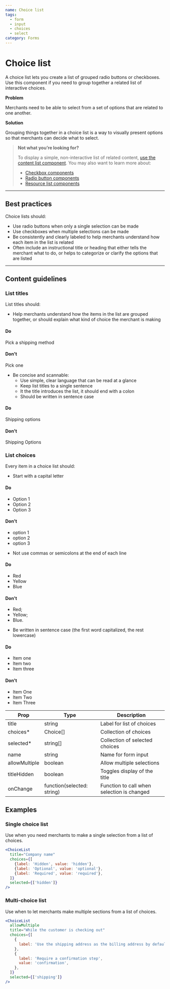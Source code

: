 ```yaml
---
name: Choice list
tags:
  - form
  - input
  - choices
  - select
category: Forms
---
```


# Choice list

A choice list lets you create a list of grouped radio buttons or checkboxes.
Use this component if you need to group together a related list of interactive
choices.

**Problem**

Merchants need to be able to select from a set of options that are related to
one another.

**Solution**

Grouping things together in a choice list is a way to visually present options
so that merchants can decide what to select.

>**Not what you’re looking for?**
>
> To display a simple, non-interactive list of related content,
[use the content list component](/components/lists/list).
> You may also want to learn more about:
> * [Checkbox components](/components/forms/checkbox)
> * [Radio button components](/components/forms/radio-button)
> * [Resource list components](/components/lists/resource-list)

---

## Best practices

Choice lists should:

* Use radio buttons when only a single selection can be made
* Use checkboxes when multiple selections can be made
* Be consistently and clearly labeled to help merchants understand how each
item in the list is related
* Often include an instructional title or heading that either tells the
merchant what to do, or helps to categorize or clarify the options that are
listed

---

## Content guidelines

### List titles

List titles should:

* Help merchants understand how the items in the list are grouped together, or
should explain what kind of choice the merchant is making

<!-- usagelist -->
#### Do
Pick a shipping method

#### Don't
Pick one
<!-- end -->

* Be concise and scannable:
  * Use simple, clear language that can be read at a glance
  * Keep list titles to a single sentence
  * It the title introduces the list, it should end with a colon
  * Should be written in sentence case

<!-- usagelist -->
#### Do
Shipping options

#### Don't
Shipping Options
<!-- end -->

### List choices

Every item in a choice list should:

* Start with a capital letter

<!-- usageblock -->
#### Do
- Option 1
- Option 2
- Option 3

#### Don't
- option 1
- option 2
- option 3
<!-- end -->

* Not use commas or semicolons at the end of each line

<!-- usageblock -->
#### Do
- Red
- Yellow
- Blue

#### Don't
- Red;
- Yellow;
- Blue.
<!-- end -->

- Be written in sentence case (the first word capitalized, the rest lowercase)

<!-- usageblock -->
#### Do
- Item one
- Item two
- Item three

#### Don't
- Item One
- Item Two
- Item Three
<!-- end -->

| Prop | Type | Description |
| ---- | ---- | ----------- |
| title | string | Label for list of choices |
| choices* | Choice[] | Collection of choices |
| selected* | string[] | Collection of selected choices |
| name | string | Name for form input |
| allowMultiple | boolean | Allow multiple selections |
| titleHidden | boolean | Toggles display of the title |
| onChange | function(selected: string) | Function to call when selection is changed |

## Examples

### Single choice list

Use when you need merchants to make a single selection from a list of choices.

```jsx
<ChoiceList
  title="Company name"
  choices={[
    {label: 'Hidden', value: 'hidden'},
    {label: 'Optional', value: 'optional'},
    {label: 'Required', value: 'required'},
  ]}
  selected={['hidden']}
/>
```

### Multi-choice list

Use when to let merchants make multiple sections from a list of choices.

```jsx
<ChoiceList
  allowMultiple
  title="While the customer is checking out"
  choices={[
    {
      label: 'Use the shipping address as the billing address by default', value: 'shipping',
    },
    {
      label: 'Require a confirmation step',
      value: 'confirmation',
    },
  ]}
  selected={['shipping']}
/>
```
